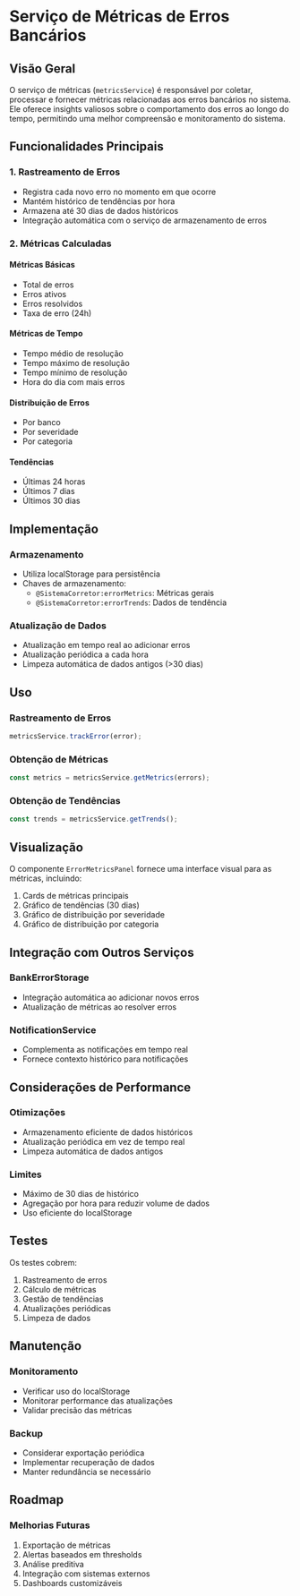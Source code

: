 # Serviço de Métricas de Erros Bancários

## Visão Geral
O serviço de métricas (`metricsService`) é responsável por coletar, processar e fornecer métricas relacionadas aos erros bancários no sistema. Ele oferece insights valiosos sobre o comportamento dos erros ao longo do tempo, permitindo uma melhor compreensão e monitoramento do sistema.

## Funcionalidades Principais

### 1. Rastreamento de Erros
- Registra cada novo erro no momento em que ocorre
- Mantém histórico de tendências por hora
- Armazena até 30 dias de dados históricos
- Integração automática com o serviço de armazenamento de erros

### 2. Métricas Calculadas

#### Métricas Básicas
- Total de erros
- Erros ativos
- Erros resolvidos
- Taxa de erro (24h)

#### Métricas de Tempo
- Tempo médio de resolução
- Tempo máximo de resolução
- Tempo mínimo de resolução
- Hora do dia com mais erros

#### Distribuição de Erros
- Por banco
- Por severidade
- Por categoria

#### Tendências
- Últimas 24 horas
- Últimos 7 dias
- Últimos 30 dias

## Implementação

### Armazenamento
- Utiliza localStorage para persistência
- Chaves de armazenamento:
  - `@SistemaCorretor:errorMetrics`: Métricas gerais
  - `@SistemaCorretor:errorTrends`: Dados de tendência

### Atualização de Dados
- Atualização em tempo real ao adicionar erros
- Atualização periódica a cada hora
- Limpeza automática de dados antigos (>30 dias)

## Uso

### Rastreamento de Erros
```typescript
metricsService.trackError(error);
```

### Obtenção de Métricas
```typescript
const metrics = metricsService.getMetrics(errors);
```

### Obtenção de Tendências
```typescript
const trends = metricsService.getTrends();
```

## Visualização

O componente `ErrorMetricsPanel` fornece uma interface visual para as métricas, incluindo:

1. Cards de métricas principais
2. Gráfico de tendências (30 dias)
3. Gráfico de distribuição por severidade
4. Gráfico de distribuição por categoria

## Integração com Outros Serviços

### BankErrorStorage
- Integração automática ao adicionar novos erros
- Atualização de métricas ao resolver erros

### NotificationService
- Complementa as notificações em tempo real
- Fornece contexto histórico para notificações

## Considerações de Performance

### Otimizações
- Armazenamento eficiente de dados históricos
- Atualização periódica em vez de tempo real
- Limpeza automática de dados antigos

### Limites
- Máximo de 30 dias de histórico
- Agregação por hora para reduzir volume de dados
- Uso eficiente do localStorage

## Testes

Os testes cobrem:
1. Rastreamento de erros
2. Cálculo de métricas
3. Gestão de tendências
4. Atualizações periódicas
5. Limpeza de dados

## Manutenção

### Monitoramento
- Verificar uso do localStorage
- Monitorar performance das atualizações
- Validar precisão das métricas

### Backup
- Considerar exportação periódica
- Implementar recuperação de dados
- Manter redundância se necessário

## Roadmap

### Melhorias Futuras
1. Exportação de métricas
2. Alertas baseados em thresholds
3. Análise preditiva
4. Integração com sistemas externos
5. Dashboards customizáveis

